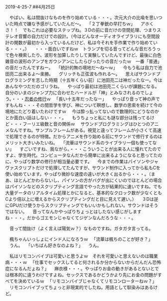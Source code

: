 2019-4-25-7
##4月25日

　やばい、私は間抜けなものを作り始めている・・・。次元大介の比喩を思いついた時点で嫌な予感がしていたんだ〜。
　「２丁拳銃の早打ちｗ」
　アホくさ！！　でもこれは必要なステップね。３Dの前に音だけの空間処理、つまりステレオ音響の自力だけでの設計。（今はどんなオーディオライブラリにも空間設計の関数が最初から入っているんだけど、私は今それを手作業で作り始めている・・・。）
　・・・面白いですねｗ　トランプを切る音ってどんな音だろうって色々検索したり、波形を加算したりして実験していたんですけど、最後に白色雑音の波形のアンプをガウシアンにしたらぴったりの音だったｗ　一番「普通」の音だったんですねー。
　「統計的無の境地だ〜ね〜ｗ」
　今もう私は自力で池田亮二出来るよ〜楽勝。
　グリッチも正弦波も作れる〜。
　思えばサウンドプログラミングを志した時期（十五年くらい前）に池田亮二は神だったなー。今はあんなやつただのゴリラね。
　やっぱり最初は池田亮二くらいが課題になる。自分のいまのジャンプ力に合わせたハードルが「神」とみなされるのでしょう。・・・<a href="http://www.yohjuku.com/%E5%BF%8D%E8%80%85%E3%81%AE%E4%BF%AE%E8%A1%8C/">忍者の修行</a>ｗ
　「長い十五年だったなー」
　やっぱり音って神の声ですもんね・・・その間哲学を学び、神について瞑想し、数学の思索を続けて今の境地にたどり着いたわけですｗ
　今は酔っ払ってないので数理的にどうなのかとか面白い話はしない・・・。
　もうちょっと私にも謎な部分は残ってるけど・・・フーリエ級数と音の関係ｗ
　サウンドプログラミングはひとつのアニメなんですね。サンプルフレームがある。視覚と違ってフレームが小さくて高速で処理できるのが特徴。だからアニメを作り始める前にサウンドで修行するのはメリット大きいみたいね。
　「流華はサウンド系のライブラリ一個も使ってない」
　すごいですね、我ながら。・・・こういうことが出来る人に憧れてたのですよ、学生時代。コンピュータなんだから簡単に出来るようになると思ってたのに、やっぱり数学の修行が相当量必要です。
　今までの作業はパイソンやジャヴァスクリプトだけで処理してたんですが、サウンド制作に入ってから私もCを使い始めています。やっぱり微妙な速度の違いが大きく出るから・・・。（まあ、ほとんどかわらないし、パイソンの方がバグが出にくいのでほとんどの場合はパイソンなどのスクリプティング言語でやった方が結果的に速いですね。でも大量データのリアルタイム処理とかになると、基本的なクロック数が少なくともCより倍以上に増えるからスクリプティングだと目に見えて遅い。）
　３Dは逆にGPUだけ使うからスクリプティングでもいいかもしれない。サウンドはそうではない。
　音ってなんかやっぱりちょっとはしたない感じがしますね・・・。だからゴエモンじゃなくてジゲンなんだろうな・・・。

　音って間抜け（よく言えば陽気ｗ？）なものですね。ガタガタ言ってる。

　楓ちゃんいっしょにインド人になろうｗ
　「流華は楓ちのことが好き？」
　うん。
　「いちばん好きなのよね？」
　うん。

　私はリモコンバイブは可愛いと思うよｗ　それを可愛いと思えないのは職業病・・・ｗ
　「仕事でセックスしてると何されるか分からないからだんだん恐怖症になるんだょね？」
　麻衣様・・・。やっぱりお金の動きがあるとないとでは根本的に違うわけですよね。セックスであるかどうかより先にお金の問題がすべてを決めているｗ
　「リモコンバイブじゃなくてリモコンローターねｗ？」
　リモコンバイブってちょっと非現実的でしたね。用語として馴染みはあるけど。

